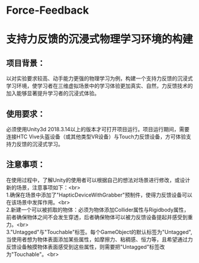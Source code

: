 # Force-Feedback
# 支持力反馈的沉浸式物理学习环境的构建
## 项目背景：  
以对实验要求较高、动手能力更强的物理学习为例，构建一个支持力反馈的沉浸式学习环境，使学习者在三维虚拟场景中的学习体验更加真实、自然，力反馈技术的加入能够显著提升学习者的沉浸式体验。

## 使用要求：  
必须使用Unity3d 2018.3.14以上的版本才可打开项目运行。项目运行期间，需要连接HTC Vive头盔设备（或其他类型VR设备）与Touch力反馈设备，方可体验支持力反馈的沉浸式学习。

## 注意事项： 
在使用过程中，了解Unity的使用者可以根据自己的想法对场景进行修改，或设计新的场景，注意事项如下：\<br>  
1.确保在场景中添加了"HapticDeviceWithGrabber"预制件，使得力反馈设备可以在该场景中发挥作用。\<br>  
2.新建一个可以被抓取的物体：必须为物体添加Collider属性与Rigidbody属性，前者确保物体之间不会发生穿透，后者确保物体可以被力反馈设备提起并感受到重力。\<br>  
3."Untagged"与"Touchable"标签。每个GameObject的默认标签为"Untagged",当使用者想为物体表面添加某些属性，如摩擦力、粘稠感、恒力等，且希望通过力反馈设备触摸物体表面感受到这些属性，则需要把"Untagged"标签改为"Touchable"。\<br>  
